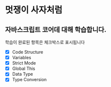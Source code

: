 # 멋쟁이 사자처럼

## 자바스크립트 코어데 대해 학습합니다.

학습이 완료된 항목은 체크박스로 표시됩니다

- [x] Code Structure
- [x] Variables
- [x] Strict Mode
- [x] Global This
- [x] Data Type
- [x] Type Conversion
